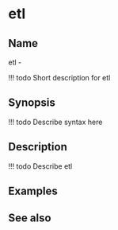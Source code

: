 

# etl


## Name
etl - 

<!-- prettier-ignore -->
!!! todo
     Short description for etl

## Synopsis
<!-- prettier-ignore -->
!!! todo
    Describe syntax here

## Description
<!-- prettier-ignore -->
!!! todo
    Describe etl

## Examples

## See also

